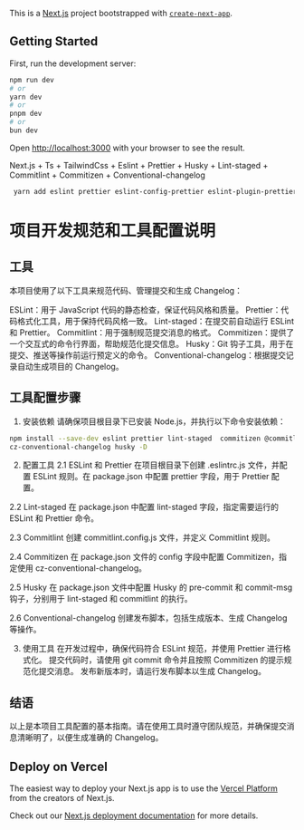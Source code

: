 This is a [Next.js](https://nextjs.org/) project bootstrapped
with [`create-next-app`](https://github.com/vercel/next.js/tree/canary/packages/create-next-app).

## Getting Started

First, run the development server:

```bash
npm run dev
# or
yarn dev
# or
pnpm dev
# or
bun dev
```

Open [http://localhost:3000](http://localhost:3000) with your browser to see the result.

Next.js + Ts + TailwindCss + Eslint + Prettier + Husky + Lint-staged + Commitlint + Commitizen + Conventional-changelog

```bash
 yarn add eslint prettier eslint-config-prettier eslint-plugin-prettier -D
```

# 项目开发规范和工具配置说明

## 工具

本项目使用了以下工具来规范代码、管理提交和生成 Changelog：

ESLint：用于 JavaScript 代码的静态检查，保证代码风格和质量。
Prettier：代码格式化工具，用于保持代码风格一致。
Lint-staged：在提交前自动运行 ESLint 和 Prettier。
Commitlint：用于强制规范提交消息的格式。
Commitizen：提供了一个交互式的命令行界面，帮助规范化提交信息。
Husky：Git 钩子工具，用于在提交、推送等操作前运行预定义的命令。
Conventional-changelog：根据提交记录自动生成项目的 Changelog。

## 工具配置步骤

1. 安装依赖
   请确保项目根目录下已安装 Node.js，并执行以下命令安装依赖：

```bash
npm install --save-dev eslint prettier lint-staged  commitizen @commitlint/cli @commitlint/config-conventional
cz-conventional-changelog husky -D
```

2. 配置工具
   2.1 ESLint 和 Prettier
   在项目根目录下创建 .eslintrc.js 文件，并配置 ESLint 规则。在 package.json 中配置 prettier 字段，用于 Prettier 配置。

2.2 Lint-staged
在 package.json 中配置 lint-staged 字段，指定需要运行的 ESLint 和 Prettier 命令。

2.3 Commitlint
创建 commitlint.config.js 文件，并定义 Commitlint 规则。

2.4 Commitizen
在 package.json 文件的 config 字段中配置 Commitizen，指定使用 cz-conventional-changelog。

2.5 Husky
在 package.json 文件中配置 Husky 的 pre-commit 和 commit-msg 钩子，分别用于 lint-staged 和 commitlint 的执行。

2.6 Conventional-changelog
创建发布脚本，包括生成版本、生成 Changelog 等操作。

3. 使用工具
   在开发过程中，确保代码符合 ESLint 规范，并使用 Prettier 进行格式化。
   提交代码时，请使用 git commit 命令并且按照 Commitizen 的提示规范化提交消息。
   发布新版本时，请运行发布脚本以生成 Changelog。

## 结语

以上是本项目工具配置的基本指南。请在使用工具时遵守团队规范，并确保提交消息清晰明了，以便生成准确的 Changelog。

## Deploy on Vercel

The easiest way to deploy your Next.js app is to use
the [Vercel Platform](https://vercel.com/new?utm_medium=default-template&filter=next.js&utm_source=create-next-app&utm_campaign=create-next-app-readme)
from the creators of Next.js.

Check out our [Next.js deployment documentation](https://nextjs.org/docs/deployment) for more details.
